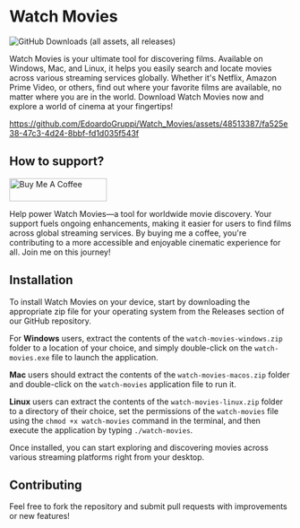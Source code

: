 # Watch Movies

![GitHub Downloads (all assets, all releases)](https://img.shields.io/github/downloads/edoardogruppi/watch_movies/total?style=flat-square)

Watch Movies is your ultimate tool for discovering films. Available on Windows, Mac, and Linux, it helps you easily search and locate movies across various streaming services globally. Whether it's Netflix, Amazon Prime Video, or others, find out where your favorite films are available, no matter where you are in the world. Download Watch Movies now and explore a world of cinema at your fingertips!

https://github.com/EdoardoGruppi/Watch_Movies/assets/48513387/fa525e38-47c3-4d24-8bbf-fd1d035f543f

## How to support?

<a href="https://www.buymeacoffee.com/edoardogruppi" target="_blank"><img src="https://cdn.buymeacoffee.com/buttons/default-orange.png" alt="Buy Me A Coffee" height="41" width="174"></a>

Help power Watch Movies—a tool for worldwide movie discovery. Your support fuels ongoing enhancements, making it easier for users to find films across global streaming services. By buying me a coffee, you're contributing to a more accessible and enjoyable cinematic experience for all. Join me on this journey!

## Installation

To install Watch Movies on your device, start by downloading the appropriate zip file for your operating system from the Releases section of our GitHub repository.

For **Windows** users, extract the contents of the `watch-movies-windows.zip` folder to a location of your choice, and simply double-click on the `watch-movies.exe` file to launch the application.

**Mac** users should extract the contents of the `watch-movies-macos.zip` folder and double-click on the `watch-movies` application file to run it.

**Linux** users can extract the contents of the `watch-movies-linux.zip` folder to a directory of their choice, set the permissions of the `watch-movies` file using the `chmod +x watch-movies` command in the terminal, and then execute the application by typing `./watch-movies`.

Once installed, you can start exploring and discovering movies across various streaming platforms right from your desktop.

## Contributing

Feel free to fork the repository and submit pull requests with improvements or new features!
